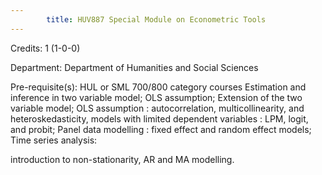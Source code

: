 ```yaml
---
        title: HUV887 Special Module on Econometric Tools
---
```

Credits: 1 (1-0-0)

Department: Department of Humanities and Social Sciences

Pre-requisite(s): HUL or SML 700/800 category courses Estimation and inference in two variable model; OLS assumption; Extension of the two variable model; OLS assumption : autocorrelation, multicollinearity, and heteroskedasticity, models with limited dependent variables : LPM, logit, and probit; Panel data modelling : fixed effect and random effect models; Time series analysis:

introduction to non-stationarity, AR and MA modelling.